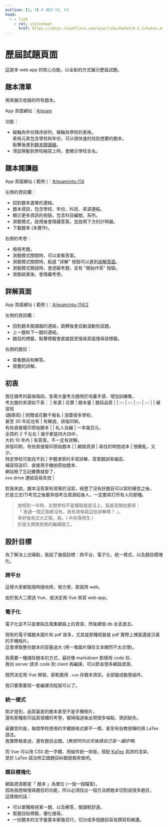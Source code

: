 ```yaml
---
outline: [2, 3] # 顯示 h2, h3
head:
  - - link
    - rel: stylesheet
      href: https://cdnjs.cloudflare.com/ajax/libs/KaTeX/0.5.1/katex.min.css # katex 語法支援
---
```


# 歷屆試題頁面
這是本 web app 的核心功能，以全新的方式展示歷屆試題。

## 題本清單
用來展示收錄的所有題本。

App 頁面網址：[#/exam](https://runnywolf.github.io/ran/#/exam)

功能：
- 縱軸為年份降序排列、橫軸為學校的表格。<br>
	表格元素包含學校和年份，可以很快速的找到想要的題本，<br>
	點擊後進到[題本閱讀器](#題本閱讀器)。
- 滑鼠移動到學校縮寫上時，會顯示學校全名。

## 題本閱讀器
App 頁面網址 ( 範例 )：[#/exam/ntu-114](https://runnywolf.github.io/ran/#/exam/ntu-114)

左側的資訊欄：
- 回到題本選單的連結。
- 題本資訊，包含學校、年份、科目、來源連結。
- 顯示更多資訊的按鈕，包含科目編號、系所。
- 測驗模式，啟用後會隱藏答案，並啟用下方的計時器。
- 下載題本 (未實作)。

右側的考卷：
- 檢視考題。
- 測驗模式關閉時，可以查看答案。
- 測驗模式關閉時，點選 "詳解" 按鈕可以進到[詳解頁面](#詳解頁面)。
- 測驗模式開啟時，會遮蔽考題，並有 "開始作答" 按鈕。
- 測驗結束後，會隱藏考卷。

## 詳解頁面
App 頁面網址 ( 範例 )：[#/exam/ntu-114/2](https://runnywolf.github.io/ran/#/exam/ntu-114/2)

左側的資訊欄：
- 回到題本閱讀器的連結，跳轉後會自動滾動到該題。
- 上一題和下一題的連結。
- 題目的標籤，點擊標籤會直接跳至搜尋頁面搜尋該標籤。

右側的題目：
- 查看題目和解答。
- 摺疊的詳解。

## 初衷
我在備考的最後階段，急需大量考古題用於培養手感、增加訓練集，<br>
考古題的來源如下表：
| 來源 | 花費 | 題本量 | 題目品質 |
| :-: | :-: | :-: | :-: |
| 補習班<br>(題庫班) | 附贈或花數千報名 | 涵蓋很多學校，<br>甚至 30 年前也有 | 有解說，排版印刷，<br>有些直接複印原始題本 |
| 私人自編 | 一本幾百元，<br>全買約 2 千左右 | 幾乎都是四大四中，<br>大約 10 年內 | 有答案，不一定有詳解。<br>排版印刷，有些直接複印原始題本 |
| 網路資源 | 尋找的時間成本 | 很散亂，又少，<br>特定學校可能找不到 | 字體潦草的手寫詳解、答案錯誤率偏高、<br>補習班盜印、直接用手機拍原始題本、<br>網站租了忘記繳費就掛了、<br>xxx drive 連結容易失效 |

對我來說，題本沒答案有寫等於沒寫，經歷了沒有好題目可以寫的痛苦之後，<br>
於是立志(?)考完之後要弄個考古資源給後人，一定要屌打所有人的那種。

> 放榜到一半時，五間學校不是備取就是沒上，我甚至開始覺得：<br>
> 「 我連一間正取都沒有，我有資格寫這些詳解嗎？ 」，<br>
> 幸好後來交大正取，爽。( 中央落榜生 )<br>
> 於是又興致勃勃的繼續趕工。

## 設計目標
為了解決上述痛點，我設了幾個目標：跨平台、電子化、統一樣式、以及題目模塊化。

### 跨平台
這樣大家都能隨時隨地用，很方便，那就用 web。

由於我大二摸過 Vue，就決定用 Vue 來寫 web app。

### 電子化
電子化並不只是單純去蒐集網路上的資源，然後建個 db 全丟進去。

現有的電子檔題本圖片和 pdf 居多，尤其是那種假裝是 pdf 實際上裡面還是泛黃的手機相片。<br>
這會導致整份題本的容量過大 (用一堆圖片儲存文本顯然不太合理)。

我需要一種儲存題本的方式，最好像 markdown 那樣用 code 存，<br>
我向 server 請求 code 到 client 再編譯，可以節省很多網路資源。

既然決定用 Vue 開發，那乾脆用 `.vue` 存題本資訊，全部變成動態組件。<br>

我只要需要寫一套編譯流程就可以了。

### 統一樣式
剛才提到，品質最差的題本甚至不是手機相片，<br>
還有那種影印品質很爛的考卷，被掃描過後出現很多噪點、資訊缺失。

最難受的是，每間學校使用的字體跟格式都不一樣，甚至有些教授懶的用 LaTex 語法。<br>
我實際檢查過，還有題目出錯。(*教授阿你出完後請自己寫一遍好嗎*)

而 Vue 可以用 CSS 統一字體、用組件統一排版，搭配 [KaTex](https://katex.org/) 高效的渲染，<br>
至於 LaTex 語法修正跟題目糾錯就我來做吧。

### 題目模塊化
網路資源都是「 題本 」為單位 (一個一個檔案)，<br>
因為我想做搜尋題目的功能，所以必須找出一個方法將題本切割成很多題目，<br>
這樣做的話：
- 可以單獨檢視某一題，以及解答，閱讀較舒適。
- 幫題目貼標籤，優化搜尋。
- 一份題本的文字量基本都幾百行，切分成多個題目容易撰寫和維護。
